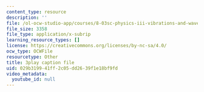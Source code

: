```yaml
---
content_type: resource
description: ''
file: /ol-ocw-studio-app/courses/8-03sc-physics-iii-vibrations-and-waves-fall-2016/029b319941ff2c05dd2639f1e18bf9fd_7Knpp3AIteQ.srt
file_size: 3358
file_type: application/x-subrip
learning_resource_types: []
license: https://creativecommons.org/licenses/by-nc-sa/4.0/
ocw_type: OCWFile
resourcetype: Other
title: 3play caption file
uid: 029b3199-41ff-2c05-dd26-39f1e18bf9fd
video_metadata:
  youtube_id: null
---
```

